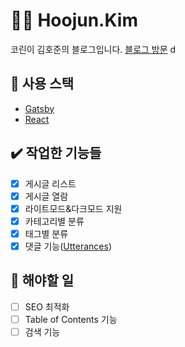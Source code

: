 # :man_technologist: Hoojun.Kim
코린이 김호준의 블로그입니다.
[블로그 방문](https://hoojun.kim/)
d
## :art: 사용 스택
- [Gatsby](https://www.gatsbyjs.com/)
- [React](https://react.dev/)
## :heavy_check_mark: 작업한 기능들
- [x] 게시글 리스트
- [x] 게시글 열람
- [x] 라이트모드&다크모드 지원
- [x] 카테고리별 분류
- [x] 태그별 분류
- [x] 댓글 기능([Utterances](https://utteranc.es/))
## :memo: 해야할 일
- [ ] SEO 최적화
- [ ] Table of Contents 기능
- [ ] 검색 기능
